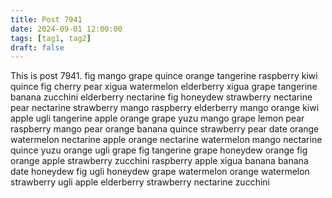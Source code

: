 ```yaml
---
title: Post 7941
date: 2024-09-01 12:00:00
tags: [tag1, tag2]
draft: false
---
```

This is post 7941.
fig
mango
grape
quince
orange
tangerine
raspberry
kiwi
quince
fig
cherry
pear
xigua
watermelon
elderberry
xigua
grape
tangerine
banana
zucchini
elderberry
nectarine
fig
honeydew
strawberry
nectarine
pear
nectarine
strawberry
mango
raspberry
elderberry
mango
orange
kiwi
apple
ugli
tangerine
apple
orange
grape
yuzu
mango
grape
lemon
pear
raspberry
mango
pear
orange
banana
quince
strawberry
pear
date
orange
watermelon
nectarine
apple
orange
nectarine
watermelon
mango
nectarine
quince
yuzu
orange
ugli
grape
fig
tangerine
grape
honeydew
orange
fig
orange
apple
strawberry
zucchini
raspberry
apple
xigua
banana
banana
date
honeydew
fig
ugli
honeydew
grape
watermelon
orange
watermelon
strawberry
ugli
apple
elderberry
strawberry
nectarine
zucchini
